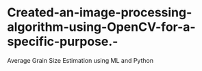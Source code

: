 # Created-an-image-processing-algorithm-using-OpenCV-for-a-specific-purpose.-
Average Grain Size Estimation using ML and Python
